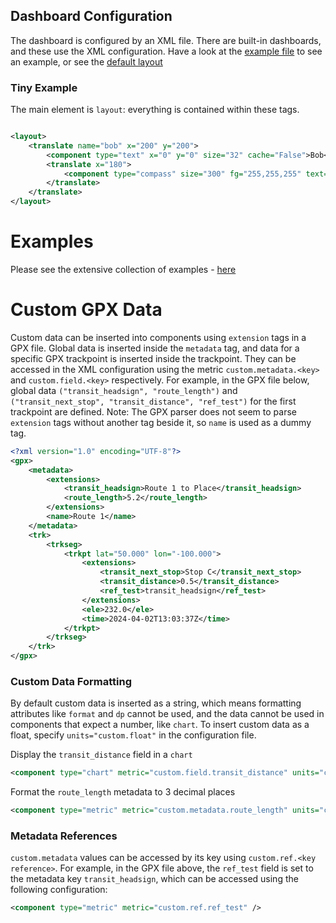 ## Dashboard Configuration

The dashboard is configured by an XML file. There are built-in dashboards, and these use the XML configuration. Have a
look at the [example file](../../gopro_overlay/layouts/example.xml) to see an example, or see the
[default layout](../../gopro_overlay/layouts/default-1920x1080.xml)

### Tiny Example

The main element is `layout`: everything is contained within these tags.

```xml

<layout>
    <translate name="bob" x="200" y="200">
        <component type="text" x="0" y="0" size="32" cache="False">Bob</component>
        <translate x="180">
            <component type="compass" size="300" fg="255,255,255" text="0,255,255" textsize="32"/>
        </translate>
    </translate>
</layout>
```


# Examples

Please see the extensive collection of examples - [here](examples/README.md)

# Custom GPX Data

Custom data can be inserted into components using `extension` tags in a GPX file. Global data is inserted inside the `metadata` tag, and data for a specific GPX trackpoint is inserted inside the trackpoint. They can be accessed in the XML configuration using the metric `custom.metadata.<key>` and `custom.field.<key>` respectively. For example, in the GPX file below, global data `("transit_headsign", "route_length")` and `("transit_next_stop", "transit_distance", "ref_test")` for the first trackpoint are defined.
Note: The GPX parser does not seem to parse `extension` tags without another tag beside it, so `name` is used as a dummy tag.

```xml
<?xml version="1.0" encoding="UTF-8"?>
<gpx>
	<metadata>
		<extensions>
			<transit_headsign>Route 1 to Place</transit_headsign>
			<route_length>5.2</route_length>
		</extensions>
		<name>Route 1</name>
	</metadata>
	<trk>
		<trkseg>
			<trkpt lat="50.000" lon="-100.000">
				<extensions>
					<transit_next_stop>Stop C</transit_next_stop>
					<transit_distance>0.5</transit_distance>
					<ref_test>transit_headsign</ref_test>
				</extensions>
				<ele>232.0</ele>
				<time>2024-04-02T13:03:37Z</time>
			</trkpt>
		</trkseg>
	</trk>
</gpx>
```

### Custom Data Formatting

By default custom data is inserted as a string, which means formatting attributes like `format` and `dp` cannot be used, and the data cannot be used in components that expect a number, like `chart`. To insert custom data as a float, specify `units="custom.float"` in the configuration file. 

Display the `transit_distance` field in a `chart`

```xml
<component type="chart" metric="custom.field.transit_distance" units="custom.float" />
```

Format the `route_length` metadata to 3 decimal places

```xml
<component type="metric" metric="custom.metadata.route_length" units="custom.float" dp="3" />
```

### Metadata References

`custom.metadata` values can be accessed by its key using `custom.ref.<key reference>`. For example, in the GPX file above, the `ref_test` field is set to the metadata key `transit_headsign`, which can be accessed using the following configuration:

```xml
<component type="metric" metric="custom.ref.ref_test" />
```